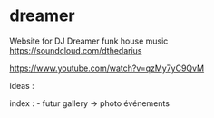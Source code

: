 # dreamer

Website for DJ Dreamer funk house music
https://soundcloud.com/dthedarius

https://www.youtube.com/watch?v=qzMy7yC9QvM

ideas :

index : - futur
gallery -> photo
événements
